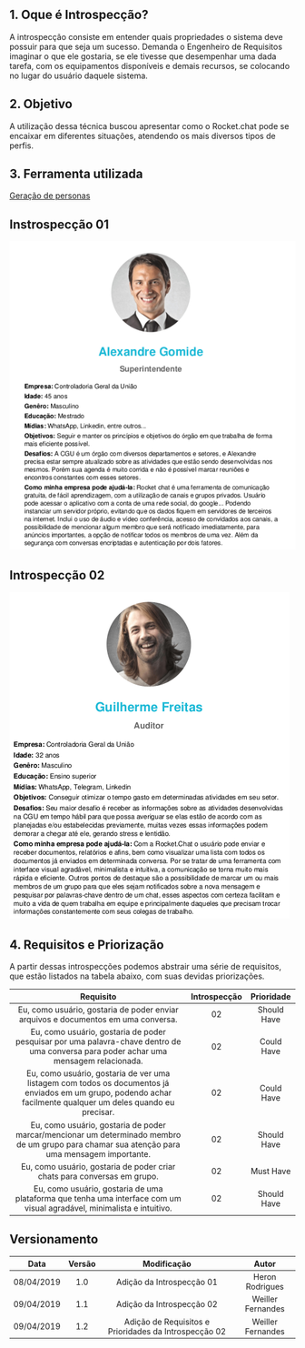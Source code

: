 ## 1. Oque é Introspecção?

A introspecção consiste em entender quais propriedades o sistema deve possuir
para que seja um sucesso. Demanda o Engenheiro de Requisitos imaginar o que ele
gostaria, se ele tivesse que desempenhar uma dada tarefa, com os equipamentos
disponíveis e demais recursos, se colocando no lugar do usuário daquele sistema.

## 2. Objetivo

A utilização dessa técnica buscou apresentar como o Rocket.chat pode se encaixar em diferentes situações, atendendo os mais diversos tipos de perfis.

## 3. Ferramenta utilizada

 [Geração de personas](https://geradordepersonas.com.br/)

## Instrospecção 01

![INT1](../img/Elicitacao/introspeccao_01.png)

## Introspecção 02

![INT2](../img/Elicitacao/introspeccao_02.png)

## 4. Requisitos e Priorização

A partir dessas introspecções podemos abstrair uma série de requisitos, que estão listados na tabela abaixo, com suas devidas priorizações.

| Requisito | Introspecção | Prioridade |
|  :------: | :------: | :------: |
| Eu, como usuário, gostaria de poder enviar arquivos e documentos em uma conversa. | 02 | Should Have |
| Eu, como usuário, gostaria de poder pesquisar por uma palavra-chave dentro de uma conversa para poder achar uma mensagem relacionada. | 02 | Could Have |
| Eu, como usuário, gostaria de ver uma listagem com todos os documentos já enviados em um grupo, podendo achar facilmente qualquer um deles quando eu precisar. | 02 | Could Have |
| Eu, como usuário, gostaria de poder marcar/mencionar um determinado membro de um grupo para chamar sua atenção para uma mensagem importante. | 02 | Should Have |
| Eu, como usuário, gostaria de poder criar chats para conversas em grupo. | 02 | Must Have |
| Eu, como usuário, gostaria de uma plataforma que tenha uma interface com um visual agradável, minimalista e intuitivo. | 02 | Should Have |

## Versionamento

| Data | Versão | Modificação | Autor |
|  :------: | :------: | :------: | :------: |
| 08/04/2019 | 1.0 | Adição da Introspecção 01 | Heron Rodrigues |
| 09/04/2019 | 1.1 | Adição da Introspecção 02 | Weiller Fernandes |
| 09/04/2019 | 1.2 | Adição de Requisitos e Prioridades da Introspecção 02 | Weiller Fernandes |
